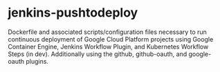 # jenkins-pushtodeploy
Dockerfile and associated scripts/configuration files necessary to run continuous deployment of Google Cloud Platform projects using Google Container Engine, Jenkins Workflow Plugin, and Kubernetes Workflow Steps (in dev). Additionally using the github, github-oauth, and google-oauth plugins. 
